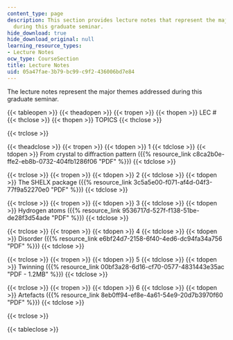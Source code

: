 ```yaml
---
content_type: page
description: This section provides lecture notes that represent the major themes addressed
  during this graduate seminar.
hide_download: true
hide_download_original: null
learning_resource_types:
- Lecture Notes
ocw_type: CourseSection
title: Lecture Notes
uid: 05a47fae-3b79-bc99-c9f2-436006bd7e84
---
```


The lecture notes represent the major themes addressed during this graduate seminar.

{{< tableopen >}}
{{< theadopen >}}
{{< tropen >}}
{{< thopen >}}
LEC #
{{< thclose >}}
{{< thopen >}}
TOPICS
{{< thclose >}}

{{< trclose >}}

{{< theadclose >}}
{{< tropen >}}
{{< tdopen >}}
1
{{< tdclose >}}
{{< tdopen >}}
From crystal to diffraction pattern ({{% resource_link c8ca2b0e-ffe2-eb8b-0732-404fb1286f06 "PDF" %}})
{{< tdclose >}}

{{< trclose >}}
{{< tropen >}}
{{< tdopen >}}
2
{{< tdclose >}}
{{< tdopen >}}
The SHELX package ({{% resource_link 3c5a5e00-f071-af4d-04f3-77f9a52270e0 "PDF" %}})
{{< tdclose >}}

{{< trclose >}}
{{< tropen >}}
{{< tdopen >}}
3
{{< tdclose >}}
{{< tdopen >}}
Hydrogen atoms ({{% resource_link 9536717d-527f-f138-51be-de28f3d54ade "PDF" %}})
{{< tdclose >}}

{{< trclose >}}
{{< tropen >}}
{{< tdopen >}}
4
{{< tdclose >}}
{{< tdopen >}}
Disorder ({{% resource_link e6bf24d7-2158-6f40-4ed6-dc94fa34a756 "PDF" %}})
{{< tdclose >}}

{{< trclose >}}
{{< tropen >}}
{{< tdopen >}}
5
{{< tdclose >}}
{{< tdopen >}}
Twinning ({{% resource_link 00bf3a28-6d16-cf70-0577-4831443e35ac "PDF - 1.2MB" %}})
{{< tdclose >}}

{{< trclose >}}
{{< tropen >}}
{{< tdopen >}}
6
{{< tdclose >}}
{{< tdopen >}}
Artefacts ({{% resource_link 8eb0ff94-ef8e-4a61-54e9-20d7b3970f60 "PDF" %}})
{{< tdclose >}}

{{< trclose >}}

{{< tableclose >}}